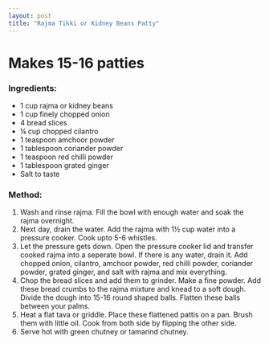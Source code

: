 ```yaml
---
layout: post
title: "Rajma Tikki or Kidney Beans Patty"
---
```





# Makes 15-16 patties

### Ingredients:
* 1 cup rajma or kidney beans
* 1 cup finely chopped onion
* 4 bread slices
* ¼ cup chopped cilantro
* 1 teaspoon amchoor powder
* 1 tablespoon coriander powder
* 1 teaspoon red chilli powder
* 1 tablespoon grated ginger
* Salt to taste

### Method:
1. Wash and rinse rajma. Fill the bowl with enough water and soak the rajma overnight. 
2. Next day, drain the water. Add the rajma with 1½ cup water into a pressure cooker. Cook upto 5-6 whistles.
3. Let the pressure gets down. Open the pressure cooker lid and transfer cooked rajma into a seperate bowl. If there is any water, drain it. Add chopped onion, cilantro, amchoor powder, red chilli powder, coriander powder, grated ginger, and salt with rajma and mix everything. 
4. Chop the bread slices and add them to grinder. Make a fine powder. Add these bread crumbs to the rajma mixture and knead to a soft dough. Divide the dough into 15-16 round shaped balls. Flatten these balls between your palms. 
5. Heat a flat tava or griddle. Place these flattened pattis on a pan. Brush them with little oil. Cook from both side by flipping the other side. 
6. Serve hot with green chutney or tamarind chutney.